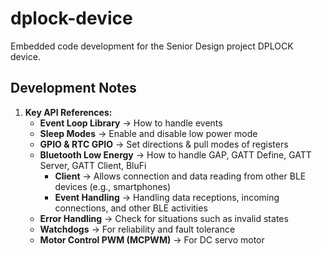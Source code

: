 # dplock-device
Embedded code development for the Senior Design project DPLOCK device.

## Development Notes

1. **Key API References:**
   - **Event Loop Library** -> How to handle events
   - **Sleep Modes** -> Enable and disable low power mode
   - **GPIO & RTC GPIO** -> Set directions & pull modes of registers
   - **Bluetooth Low Energy** -> How to handle GAP, GATT Define, GATT Server, GATT Client, BluFi
     - **Client** -> Allows connection and data reading from other BLE devices (e.g., smartphones)
     - **Event Handling** -> Handling data receptions, incoming connections, and other BLE activities
   - **Error Handling** -> Check for situations such as invalid states
   - **Watchdogs** -> For reliability and fault tolerance
   - **Motor Control PWM (MCPWM)** -> For DC servo motor

